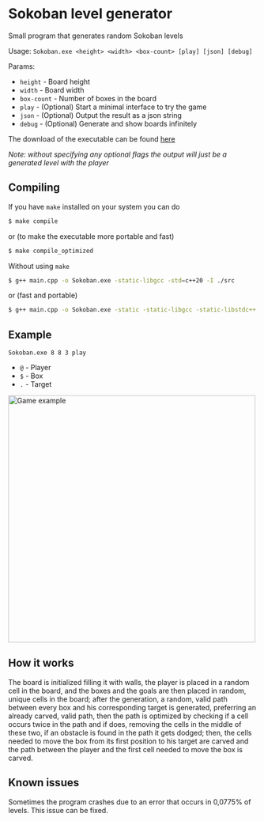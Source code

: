 
# Sokoban level generator

Small program that generates random Sokoban levels

Usage: `Sokoban.exe <height> <width> <box-count> [play] [json] [debug]`

Params:
- `height` - Board height
- `width` - Board width
- `box-count` - Number of boxes in the board
- `play` - (Optional) Start a minimal interface to try the game
- `json` - (Optional) Output the result as  a json string
- `debug` - (Optional) Generate and show boards infinitely

The download of the executable can be found [here](https://github.com/crashback-exe/sokoban-generator/releases/latest)

*Note: without specifying any optional flags the output will just be a generated level with the player*

## Compiling
If you have `make` installed on your system you can do
```bash
$ make compile
```
or (to make the executable more portable and fast)
```bash
$ make compile_optimized
```

Without using `make`
```bash
$ g++ main.cpp -o Sokoban.exe -static-libgcc -std=c++20 -I ./src
```
or (fast and portable)
```bash
$ g++ main.cpp -o Sokoban.exe -static -static-libgcc -static-libstdc++ -std=c++20 -I ./src -O2
```

## Example
`Sokoban.exe 8 8 3 play`
- `@` - Player
- `$` - Box
- `.` - Target
 
<img src="https://user-images.githubusercontent.com/65626314/210843740-95fe8e9c-3a44-4b59-8422-e353fc5ce6d6.png" alt="Game example" width=500 />

## How it works
The board is initialized filling it with walls, the player is placed in a random cell in the board, and the boxes and the goals are then placed in random, unique cells in the board; after the generation, a random, valid path between every box and his corresponding target is generated, preferring an already carved, valid path, then the path is optimized by checking if a cell occurs twice in the path and if does, removing the cells in the middle of these two, if an obstacle is found in the path it gets dodged; then, the cells needed to move the box from its first position to his target are carved and the path between the player and the first cell needed to move the box is carved.

## Known issues
Sometimes the program crashes due to an error that occurs in 0,0775% of levels. This issue can be fixed.
